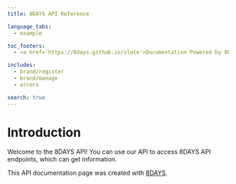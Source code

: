 ```yaml
---
title: 8DAYS API Reference

language_tabs:
  - example

toc_footers:
  - <a href='https://8days.github.io/slate'>Documentation Powered by 8DAYS</a>

includes:
  - brand/register
  - brand/manage
  - errors

search: true
---
```


# Introduction
Welcome to the 8DAYS API! You can use our API to access 8DAYS API endpoints, which can get information.

This API documentation page was created with [8DAYS](https://www.the8days.com/).
